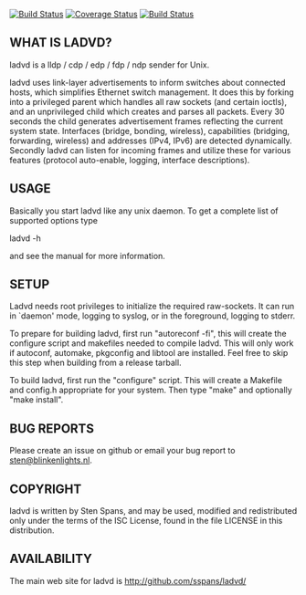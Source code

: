 
[![Build Status](https://travis-ci.org/sspans/ladvd.png)](https://travis-ci.org/sspans/ladvd)
[![Coverage Status](https://coveralls.io/repos/sspans/ladvd/badge.png?branch=master)](https://coveralls.io/r/sspans/ladvd?branch=master)
[![Build Status](https://drone.io/github.com/sspans/ladvd/status.png)](https://drone.io/github.com/sspans/ladvd/latest)

WHAT IS LADVD?
--------------

ladvd is a lldp / cdp / edp / fdp / ndp sender for Unix.

ladvd uses link-layer advertisements to inform switches about connected
hosts, which simplifies Ethernet switch management. It does this by forking
into a privileged parent which handles all raw sockets (and certain ioctls),
and an unprivileged child which creates and parses all packets.
Every 30 seconds the child generates advertisement frames reflecting the
current system state. Interfaces (bridge, bonding, wireless),
capabilities (bridging, forwarding, wireless) and addresses (IPv4, IPv6) 
are detected dynamically. Secondly ladvd can listen for incoming frames
and utilize these for various features (protocol auto-enable, logging,
interface descriptions).


USAGE
-----

Basically you start ladvd like any unix daemon. 
To get a complete list of supported options type

  ladvd -h

and see the manual for more information.


SETUP
-----

Ladvd needs root privileges to initialize the required raw-sockets.
It can run in `daemon' mode, logging to syslog, or in the foreground,
logging to stderr.

To prepare for building ladvd, first run "autoreconf -fi", 
this will create the configure script and makefiles needed to compile ladvd. 
This will only work if autoconf, automake, pkgconfig and libtool are installed.
Feel free to skip this step when building from a release tarball.

To build ladvd, first run the "configure" script. This will create a
Makefile and config.h appropriate for your system. Then type
"make" and optionally "make install". 


BUG REPORTS
-----------

Please create an issue on github or email your bug report to sten@blinkenlights.nl.


COPYRIGHT
---------

ladvd is written by Sten Spans, and may be used, modified and
redistributed only under the terms of the ISC License,
found in the file LICENSE in this distribution.


AVAILABILITY
------------

The main web site for ladvd is http://github.com/sspans/ladvd/
